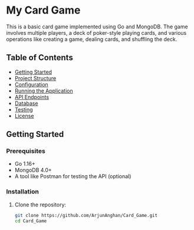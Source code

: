 # My Card Game

This is a basic card game implemented using Go and MongoDB. The game involves multiple players, a deck of poker-style playing cards, and various operations like creating a game, dealing cards, and shuffling the deck.

## Table of Contents
- [Getting Started](#getting-started)
- [Project Structure](#project-structure)
- [Configuration](#configuration)
- [Running the Application](#running-the-application)
- [API Endpoints](#api-endpoints)
- [Database](#database)
- [Testing](#testing)
- [License](#license)

## Getting Started

### Prerequisites
- Go 1.16+
- MongoDB 4.0+
- A tool like Postman for testing the API (optional)

### Installation
1. Clone the repository:
   ```bash
   git clone https://github.com/ArjunAnghan/Card_Game.git
   cd Card_Game
